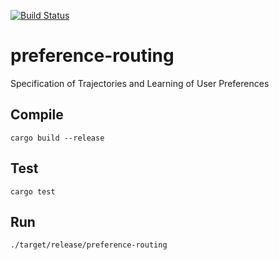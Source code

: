 [![Build Status](https://travis-ci.com/sinpat/preference-routing.svg?branch=master)](https://travis-ci.com/sinpat/preference-routing)

# preference-routing
Specification of Trajectories and Learning of User Preferences

## Compile

`cargo build --release`

## Test

`cargo test`

## Run

`./target/release/preference-routing`
